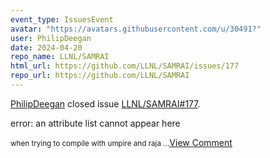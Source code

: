 ```yaml
---
event_type: IssuesEvent
avatar: "https://avatars.githubusercontent.com/u/30491?"
user: PhilipDeegan
date: 2024-04-20
repo_name: LLNL/SAMRAI
html_url: https://github.com/LLNL/SAMRAI/issues/177
repo_url: https://github.com/LLNL/SAMRAI
---
```


<a href='https://github.com/PhilipDeegan' target='_blank'>PhilipDeegan</a> closed issue <a href='https://github.com/LLNL/SAMRAI/issues/177' target='_blank'>LLNL/SAMRAI#177</a>.

<p>error: an attribute list cannot appear here</p><small>when trying to compile with umpire and raja...</small><a href='https://github.com/LLNL/SAMRAI/issues/177' target='_blank'>View Comment</a>